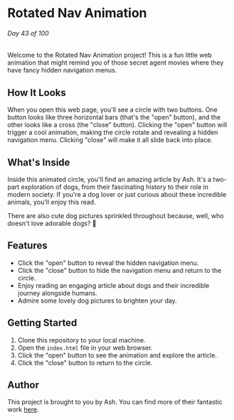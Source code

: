 # Rotated Nav Animation

###### Day 43 of 100

Welcome to the Rotated Nav Animation project! This is a fun little web animation that might remind you of those secret agent movies where they have fancy hidden navigation menus.

## How It Looks

When you open this web page, you'll see a circle with two buttons. One button looks like three horizontal bars (that's the "open" button), and the other looks like a cross (the "close" button). Clicking the "open" button will trigger a cool animation, making the circle rotate and revealing a hidden navigation menu. Clicking "close" will make it all slide back into place.

## What's Inside

Inside this animated circle, you'll find an amazing article by Ash. It's a two-part exploration of dogs, from their fascinating history to their role in modern society. If you're a dog lover or just curious about these incredible animals, you'll enjoy this read.

There are also cute dog pictures sprinkled throughout because, well, who doesn't love adorable dogs? 🥰

## Features

- Click the "open" button to reveal the hidden navigation menu.
- Click the "close" button to hide the navigation menu and return to the circle.
- Enjoy reading an engaging article about dogs and their incredible journey alongside humans.
- Admire some lovely dog pictures to brighten your day.

## Getting Started

1. Clone this repository to your local machine.
2. Open the `index.html` file in your web browser.
3. Click the "open" button to see the animation and explore the article.
4. Click the "close" button to return to the circle.

## Author

This project is brought to you by Ash. You can find more of their fantastic work [here](link-to-author-portfolio).
